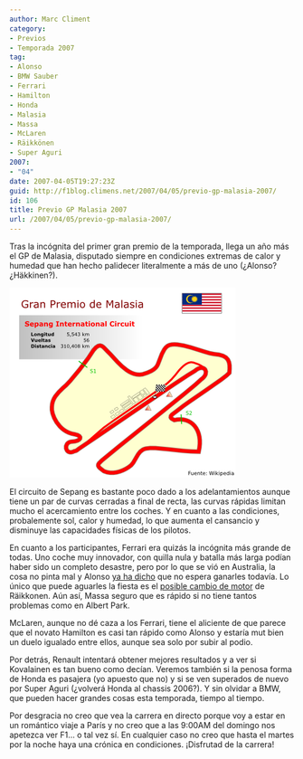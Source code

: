 ```yaml
---
author: Marc Climent
category:
- Previos
- Temporada 2007
tag:
- Alonso
- BMW Sauber
- Ferrari
- Hamilton
- Honda
- Malasia
- Massa
- McLaren
- Räikkönen
- Super Aguri
2007:
- "04"
date: 2007-04-05T19:27:23Z
guid: http://f1blog.climens.net/2007/04/05/previo-gp-malasia-2007/
id: 106
title: Previo GP Malasia 2007
url: /2007/04/05/previo-gp-malasia-2007/
---
```


Tras la incógnita del primer gran premio de la temporada, llega un año más el GP de Malasia, disputado siempre en condiciones extremas de calor y humedad que han hecho palidecer literalmente a más de uno (¿Alonso? ¿Häkkinen?).

![Circuito de Malasia](/files/2007/04/malasia1.png)

El circuito de Sepang es bastante poco dado a los adelantamientos aunque tiene un par de curvas cerradas a final de recta, las curvas rápidas limitan mucho el acercamiento entre los coches. Y en cuanto a las condiciones, probalemente sol, calor y humedad, lo que aumenta el cansancio y disminuye las capacidades físicas de los pilotos.

En cuanto a los participantes, Ferrari era quizás la incógnita más grande de todas. Uno coche muy innovador, con quilla nula y batalla más larga podían haber sido un completo desastre, pero por lo que se vió en Australia, la cosa no pinta mal y Alonso [ya ha dicho](http://www.autosport.com/news/report.php/id/57805) que no espera ganarles todavía. Lo único que puede aguarles la fiesta es el [posible cambio de motor](https://www.motorpasion.com/formula1/raikkonen-podria-tener-que-cambiar-el-motor-para-malasia) de Räikkonen. Aún así, Massa seguro que es rápido si no tiene tantos problemas como en Albert Park.

McLaren, aunque no dé caza a los Ferrari, tiene el aliciente de que parece que el novato Hamilton es casi tan rápido como Alonso y estaría mut bien un duelo igualado entre ellos, aunque sea solo por subir al podio.

Por detrás, Renault intentará obtener mejores resultados y a ver si Kovalainen es tan bueno como decían. Veremos también si la penosa forma de Honda es pasajera (yo apuesto que no) y si se ven superados de nuevo por Super Aguri (¿volverá Honda al chassis 2006?). Y sin olvidar a BMW, que pueden hacer grandes cosas esta temporada, tiempo al tiempo.

Por desgracia no creo que vea la carrera en directo porque voy a estar en un romántico viaje a París y no creo que a las 9:00AM del domingo nos apetezca ver F1&#8230; o tal vez sí. En cualquier caso no creo que hasta el martes por la noche haya una crónica en condiciones. ¡Disfrutad de la carrera!